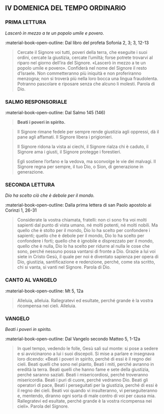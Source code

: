 ## IV DOMENICA DEL TEMPO ORDINARIO
> 
### PRIMA LETTURA
*Lascerò in mezzo a te un popolo umile e povero.*

:material-book-open-outline: Dal libro del profeta Sofonìa
2, 3; 3, 12-13

> Cercate il Signore voi tutti, poveri della terra, che eseguite i suoi ordini, cercate la giustizia, cercate l’umiltà; forse potrete trovarvi al riparo nel giorno dell’ira del Signore. «Lascerò in mezzo a te un popolo umile e povero». Confiderà nel nome del Signore il resto d’Israele. Non commetteranno più iniquità e non proferiranno menzogna; non si troverà più nella loro bocca una lingua fraudolenta. Potranno pascolare e riposare senza che alcuno li molesti. Parola di Dio.
> 
### SALMO RESPONSORIALE
:material-book-open-outline: Dal Salmo 145 (146)

>**Beati i poveri in spirito.**

> Il Signore rimane fedele per sempre
> rende giustizia agli oppressi,
> dà il pane agli affamati.
> Il Signore libera i prigionieri.
> 
> Il Signore ridona la vista ai ciechi,
> il Signore rialza chi è caduto,
> il Signore ama i giusti,
> il Signore protegge i forestieri.
> 
> Egli sostiene l’orfano e la vedova,
> ma sconvolge le vie dei malvagi.
> Il Signore regna per sempre,
> il tuo Dio, o Sion, di generazione in generazione.
> 
### SECONDA LETTURA
*Dio ha scelto ciò che è debole per il mondo.*

:material-book-open-outline: Dalla prima lettera di san Paolo apostolo ai Corìnzi
1, 26-31

> Considerate la vostra chiamata, fratelli: non ci sono fra voi molti sapienti dal punto di vista umano, né molti potenti, né molti nobili. Ma quello che è stolto per il mondo, Dio lo ha scelto per confondere i sapienti; quello che è debole per il mondo, Dio lo ha scelto per confondere i forti; quello che è ignobile e disprezzato per il mondo, quello che è nulla, Dio lo ha scelto per ridurre al nulla le cose che sono, perché nessuno possa vantarsi di fronte a Dio. Grazie a lui voi siete in Cristo Gesù, il quale per noi è diventato sapienza per opera di Dio, giustizia, santificazione e redenzione, perché, come sta scritto, chi si vanta, si vanti nel Signore. Parola di Dio.
> 
### CANTO AL VANGELO
:material-book-open-outline: Mt 5, 12a

> Alleluia, alleluia.
> Rallegratevi ed esultate,
> perché grande è la vostra ricompensa nei cieli.
> Alleluia.
> 
### VANGELO
*Beati i poveri in spirito.*

:material-book-open-outline: Dal Vangelo secondo Matteo
5, 1-12a

> In quel tempo, vedendo le folle, Gesù salì sul monte: si pose a sedere e si avvicinarono a lui i suoi discepoli. Si mise a parlare e insegnava loro dicendo: «Beati i poveri in spirito, perché di essi è il regno dei cieli. Beati quelli che sono nel pianto, Beati i miti, perché avranno in eredità la terra. Beati quelli che hanno fame e sete della giustizia, perché saranno saziati. Beati i misericordiosi, perché troveranno misericordia. Beati i puri di cuore, perché vedranno Dio. Beati gli operatori di pace, Beati i perseguitati per la giustizia, perché di essi è il regno dei cieli. Beati voi quando vi insulteranno, vi perseguiteranno e, mentendo, diranno ogni sorta di male contro di voi per causa mia. Rallegratevi ed esultate, perché grande è la vostra ricompensa nei cieli». Parola del Signore.